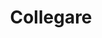 ﻿---
title: Collegare
second_title: Aspose.Cells Cloud Documen
type: docs
url: /it/plugins/
description: Aspose.Cells Cloud supporta Excel per creare, convertire, unire, dividere, proteggere, operare su oggetti interni e così via
weight: 30
---
